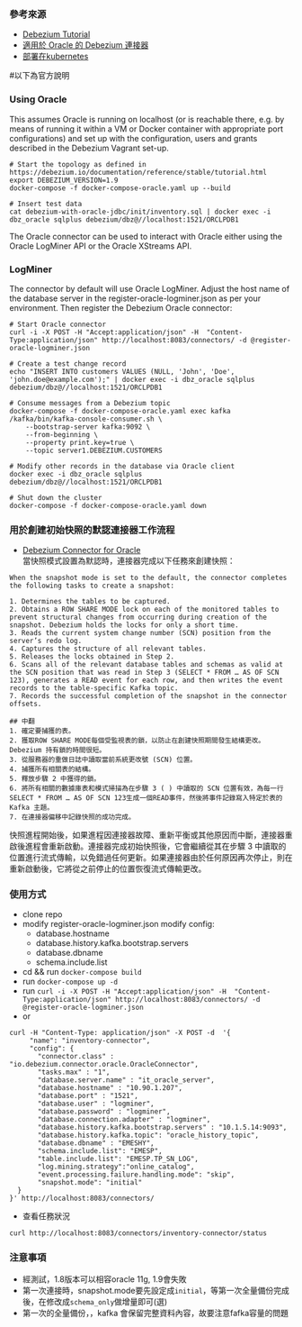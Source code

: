 ### 參考來源
- [Debezium Tutorial](https://github.com/debezium/debezium-examples/tree/main/tutorial)       
- [適用於 Oracle 的 Debezium 連接器](https://debezium.io/documentation/reference/stable/connectors/oracle.html)  
- [部署在kubernetes](https://debezium.io/documentation/reference/stable/operations/kubernetes.html)  

#以下為官方說明
### Using Oracle
This assumes Oracle is running on localhost (or is reachable there, e.g. by means of running it within a VM or Docker container with appropriate port configurations) and set up with the configuration, users and grants described in the Debezium Vagrant set-up.
```
# Start the topology as defined in https://debezium.io/documentation/reference/stable/tutorial.html
export DEBEZIUM_VERSION=1.9
docker-compose -f docker-compose-oracle.yaml up --build

# Insert test data
cat debezium-with-oracle-jdbc/init/inventory.sql | docker exec -i dbz_oracle sqlplus debezium/dbz@//localhost:1521/ORCLPDB1
```

The Oracle connector can be used to interact with Oracle either using the Oracle LogMiner API or the Oracle XStreams API.

### LogMiner
The connector by default will use Oracle LogMiner. Adjust the host name of the database server in the register-oracle-logminer.json as per your environment. Then register the Debezium Oracle connector:
```
# Start Oracle connector
curl -i -X POST -H "Accept:application/json" -H  "Content-Type:application/json" http://localhost:8083/connectors/ -d @register-oracle-logminer.json

# Create a test change record
echo "INSERT INTO customers VALUES (NULL, 'John', 'Doe', 'john.doe@example.com');" | docker exec -i dbz_oracle sqlplus debezium/dbz@//localhost:1521/ORCLPDB1

# Consume messages from a Debezium topic
docker-compose -f docker-compose-oracle.yaml exec kafka /kafka/bin/kafka-console-consumer.sh \
    --bootstrap-server kafka:9092 \
    --from-beginning \
    --property print.key=true \
    --topic server1.DEBEZIUM.CUSTOMERS

# Modify other records in the database via Oracle client
docker exec -i dbz_oracle sqlplus debezium/dbz@//localhost:1521/ORCLPDB1

# Shut down the cluster
docker-compose -f docker-compose-oracle.yaml down
```


### 用於創建初始快照的默認連接器工作流程
- [Debezium Connector for Oracle](https://debezium.io/documentation/reference/stable/connectors/oracle.html)  
當快照模式設置為默認時，連接器完成以下任務來創建快照：
```
When the snapshot mode is set to the default, the connector completes the following tasks to create a snapshot:

1. Determines the tables to be captured.
2. Obtains a ROW SHARE MODE lock on each of the monitored tables to prevent structural changes from occurring during creation of the snapshot. Debezium holds the locks for only a short time.
3. Reads the current system change number (SCN) position from the server’s redo log.
4. Captures the structure of all relevant tables.
5. Releases the locks obtained in Step 2.
6. Scans all of the relevant database tables and schemas as valid at the SCN position that was read in Step 3 (SELECT * FROM …​ AS OF SCN 123), generates a READ event for each row, and then writes the event records to the table-specific Kafka topic.
7. Records the successful completion of the snapshot in the connector offsets.

## 中翻
1. 確定要捕獲的表。
2. 獲取ROW SHARE MODE每個受監視表的鎖，以防止在創建快照期間發生結構更改。Debezium 持有鎖的時間很短。
3. 從服務器的重做日誌中讀取當前系統更改號 (SCN) 位置。
4. 捕獲所有相關表的結構。
5. 釋放步驟 2 中獲得的鎖。
6. 將所有相關的數據庫表和模式掃描為在步驟 3 ( ) 中讀取的 SCN 位置有效，為每一行SELECT * FROM …​ AS OF SCN 123生成一個READ事件，然後將事件記錄寫入特定於表的 Kafka 主題。
7. 在連接器偏移中記錄快照的成功完成。
```
快照進程開始後，如果進程因連接器故障、重新平衡或其他原因而中斷，連接器重啟後進程會重新啟動。連接器完成初始快照後，它會繼續從其在步驟 3 中讀取的位置進行流式傳輸，以免錯過任何更新。如果連接器由於任何原因再次停止，則在重新啟動後，它將從之前停止的位置恢復流式傳輸更改。





### 使用方式
- clone repo
- modify register-oracle-logminer.json
  modify config:
  - database.hostname
  - database.history.kafka.bootstrap.servers
  - database.dbname
  - schema.include.list
- cd <repo path> && run `docker-compose build`
- run `docker-compose up -d`
- run `curl -i -X POST -H "Accept:application/json" -H  "Content-Type:application/json" http://localhost:8083/connectors/ -d @register-oracle-logminer.json`
- or
```
curl -H "Content-Type: application/json" -X POST -d  '{
     "name": "inventory-connector",
     "config": {
       "connector.class" : "io.debezium.connector.oracle.OracleConnector",
       "tasks.max" : "1",
       "database.server.name" : "it_oracle_server",
       "database.hostname" : "10.90.1.207",
       "database.port" : "1521",
       "database.user" : "logminer",
       "database.password" : "logminer",
       "database.connection.adapter" : "logminer",
       "database.history.kafka.bootstrap.servers" : "10.1.5.14:9093",
       "database.history.kafka.topic": "oracle_history_topic",
       "database.dbname" : "EMESHY",
       "schema.include.list": "EMESP",
       "table.include.list": "EMESP.TP_SN_LOG",
       "log.mining.strategy":"online_catalog",
       "event.processing.failure.handling.mode": "skip",
       "snapshot.mode": "initial"
  }
}' http://localhost:8083/connectors/
```

- 查看任務狀況
```
curl http://localhost:8083/connectors/inventory-connector/status
```

### 注意事項
- 經測試，1.8版本可以相容oracle 11g, 1.9會失敗
- 第一次連接時，snapshot.mode要先設定成`initial`，等第一次全量備份完成後，在修改成`schema_only`做增量即可(選)
- 第一次的全量備份，，kafka 會保留完整資料內容，故要注意fafka容量的問題

